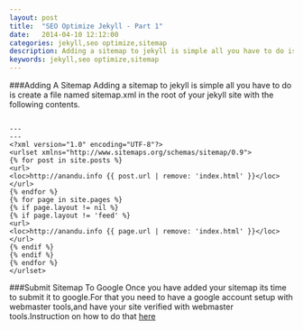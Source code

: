 ```yaml
---
layout: post
title:  "SEO Optimize Jekyll - Part 1"
date:   2014-04-10 12:12:00
categories: jekyll,seo optimize,sitemap
description: Adding a sitemap to jekyll is simple all you have to do is create a file named sitemap.xml in the root of your jekyll site with the following contents.
keywords: jekyll,seo optimize,sitemap
---
```

###Adding A Sitemap
Adding a sitemap to jekyll is simple all you have to do is create a file named sitemap.xml in the root of your jekyll site with the following contents.
<pre><code>
&#45;&#45;&#45;<br/>&#45;&#45;&#45;<br/>&#60;?xml version="1.0" encoding="UTF-8"?&#62;<br/>&#60;urlset xmlns="http://www.sitemaps.org/schemas/sitemap/0.9"&#62;<br/>&#123;% for post in site.posts %&#125;<br/>&#60;url&#62;<br/>&#60;loc&#62;http://anandu.info &#123;&#123; post.url | remove: 'index.html' &#125;&#125;&#60;/loc&#62;<br/>&#60;/url&#62;<br/>&#123;% endfor %&#125;<br/>&#123;% for page in site.pages %&#125;<br/>&#123;% if page.layout != nil %&#125;<br/>&#123;% if page.layout != 'feed' %&#125;<br/>&#60;url&#62;<br/>&#60;loc&#62;http://anandu.info &#123;&#123; page.url | remove: 'index.html' &#125;&#125;&#60;/loc&#62;<br/>&#60;/url&#62;<br/>&#123;% endif %&#125;<br/>&#123;% endif %&#125;<br/>&#123;% endfor %&#125;<br/>&#60;/urlset&#62;
</code></pre>
###Submit Sitemap To Google
Once you have added your sitemap its time to submit it to google.For that you need to have a google account setup with webmaster tools,and have your site verified with webmaster tools.Instruction on how to do that [here](https://support.google.com/webmasters/answer/183669?hl=en#183669)
